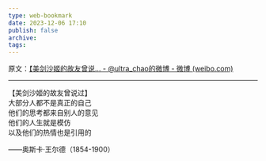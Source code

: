 ```yaml
---
type: web-bookmark
date: 2023-12-06 17:10
publish: false
archive: 
tags:
---
```

原文：[【美剑沙姬的故友曾说... - @ultra_chao的微博 - 微博 (weibo.com)](https://weibo.com/1761985590/GCGmL8HFW?pagetype=fav)

---

【美剑沙姬的故友曾说过】  
大部分人都不是真正的自己  
他们的思考都来自别人的意见  
他们的人生就是模仿  
以及他们的热情也是引用的  
  
——奥斯卡·王尔德（1854-1900）